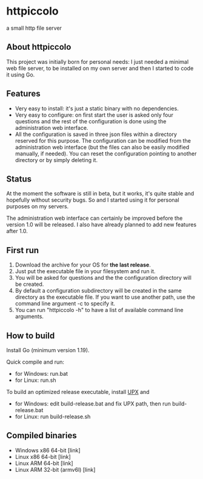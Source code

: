 # httpiccolo
a small http file server

## About httpiccolo

This project was initially born for personal needs: I just needed a minimal web file server, to be installed on my own server and then I started to code it using Go.

## Features

* Very easy to install: it's just a static binary with no dependencies.
* Very easy to configure: on first start the user is asked only four questions and the rest of the configuration is done using the administration web interface.
* All the configuration is saved in three json files within a directory reserved for this purpose. The configuration can be modified from the administration web interface (but the files can also be easily modified manually, if needed). You can reset the configuration pointing to another directory or by simply deleting it.

## Status

At the moment the software is still in beta, but it works, it's quite stable and hopefully without security bugs. So and I started using it for personal purposes on my servers.

The administration web interface can certainly be improved before the version 1.0 will be released. I also have already planned to add new features after 1.0.

## First run

1. Download the archive for your OS for **__the last release__**.
2. Just put the executable file in your filesystem and run it.
3. You will be asked for questions and the the configuration directory will be created.
4. By default a configuration subdirectory will be created in the same directory as the executable file. If you want to use another path, use the command line argument -c to specify it.
5. You can run "httpiccolo -h" to have a list of available command line arguments.

## How to build

Install Go (minimum version 1.19).

Quick compile and run:

* for Windows: run.bat
* for Linux: run.sh

To build an optimized release executable, install [UPX](https://upx.github.io) and

* for Windows: edit build-release.bat and fix UPX path, then run build-release.bat
* for Linux: run build-release.sh

## Compiled binaries

* Windows x86 64-bit [link]
* Linux x86 64-bit [link]
* Linux ARM 64-bit [link]
* Linux ARM 32-bit (armv6l) [link]
